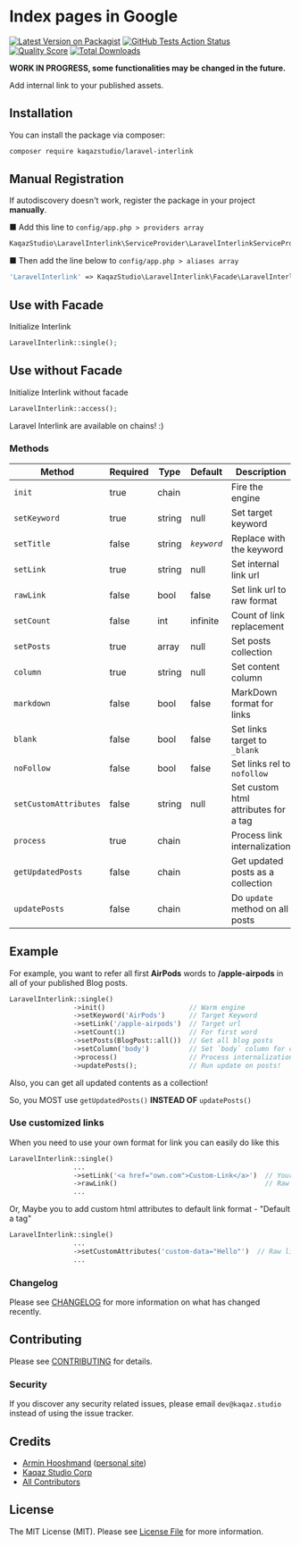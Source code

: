 # Index pages in Google

[![Latest Version on Packagist](https://img.shields.io/packagist/v/kaqazstudio/laravel-interlink.svg?style=flat-square)](https://packagist.org/packages/kaqazstudio/laravel-interlink)
[![GitHub Tests Action Status](https://img.shields.io/github/workflow/status/kaqazstudio/laravel-interlink/run-tests?label=tests)](https://github.com/kaqazstudio/laravel-interlink/actions?query=workflow%3Arun-tests+branch%3Amaster)
[![Quality Score](https://img.shields.io/scrutinizer/g/kaqazstudio/laravel-interlink.svg?style=flat-square)](https://scrutinizer-ci.com/g/kaqazstudio/laravel-interlink)
[![Total Downloads](https://img.shields.io/packagist/dt/kaqazstudio/laravel-interlink.svg?style=flat-square)](https://packagist.org/packages/kaqazstudio/laravel-interlink)

**WORK IN PROGRESS, some functionalities may be changed in the future.**

Add internal link to your published assets.

## Installation

You can install the package via composer:

```bash
composer require kaqazstudio/laravel-interlink
``` 

## Manual Registration
If autodiscovery doesn't work, register the package in your project __manually__.

■ Add this line to `config/app.php > providers array`
```php
KaqazStudio\LaravelInterlink\ServiceProvider\LaravelInterlinkServiceProvider::class
```

■ Then add the line below to `config/app.php > aliases array`
```php
'LaravelInterlink' => KaqazStudio\LaravelInterlink\Facade\LaravelInterlinkFacade::class
```

## Use with Facade

Initialize Interlink
```php
LaravelInterlink::single();
```

## Use without Facade

Initialize Interlink without facade
```php
LaravelInterlink::access();
```

Laravel Interlink are available on chains! :)

<div dir="ltr">

### Methods

Method                | Required |  Type  |   Default   | Description
----------------------|----------|--------|-------------|-------------------------------------
`init`                | true     | chain  |             | Fire the engine
`setKeyword`          | true     | string | null        | Set target keyword
`setTitle`            | false    | string | _`keyword`_ | Replace with the keyword
`setLink`             | true     | string | null        | Set internal link url
`rawLink`             | false    | bool   | false       | Set link url to raw format
`setCount`            | false    | int    | infinite    | Count of link replacement
`setPosts`            | true     | array  | null        | Set posts collection
`column`              | true     | string | null        | Set content column
`markdown`            | false    | bool   | false       | MarkDown format for links
`blank`               | false    | bool   | false       | Set links target to `_blank`
`noFollow`            | false    | bool   | false       | Set links rel to `nofollow`
`setCustomAttributes` | false    | string | null        | Set custom html attributes for a tag
`process`             | true     | chain  |             | Process link internalization  
`getUpdatedPosts`     | false    | chain  |             | Get updated posts as a collection
`updatePosts`         | false    | chain  |             | Do `update` method on all posts
</div>

## Example

For example, you want to refer all first __AirPods__ words to __/apple-airpods__ in all of your published Blog posts.

```php
LaravelInterlink::single()
                ->init()                     // Warm engine
                ->setKeyword('AirPods')      // Target Keyword
                ->setLink('/apple-airpods')  // Target url
                ->setCount(1)                // For first word
                ->setPosts(BlogPost::all())  // Get all blog posts
                ->setColumn('body')          // Set `body` column for content target
                ->process()                  // Process internalization
                ->updatePosts();             // Run update on posts!
```
Also, you can get all updated contents as a collection!

So, you MOST use `getUpdatedPosts()` __INSTEAD OF__ `updatePosts()`

### Use customized links

When you need to use your own format for link you can easily do like this

```php
LaravelInterlink::single()
                ...
                ->setLink('<a href="own.com">Custom-Link</a>')  // Your custom format
                ->rawLink()                                     // Raw link format [+]
                ...
```

Or, Maybe you to add custom html attributes to default link format - "Default a tag"

```php
LaravelInterlink::single()
                ...
                ->setCustomAttributes('custom-data="Hello"')  // Raw link format [+]
                ...
```


### Changelog

Please see [CHANGELOG](CHANGELOG.md) for more information on what has changed recently.

## Contributing

Please see [CONTRIBUTING](CONTRIBUTING.md) for details.

### Security

If you discover any security related issues, please email `dev@kaqaz.studio` instead of using the issue tracker.

## Credits

- [Armin Hooshmand](https://github.com/realmrhex) ([personal site](https://hex.kaqaz.studio))
- [Kaqaz Studio Corp](https://kaqaz.studio)
- [All Contributors](../../contributors)

## License

The MIT License (MIT). Please see [License File](LICENSE.md) for more information.

